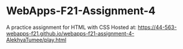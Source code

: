 # WebApps-F21-Assignment-4
A practice assignment for HTML with CSS
Hosted at: <https://44-563-webapps-f21.github.io/webapps-f21-assignment-4-AlekhyaTumee/play.html>
